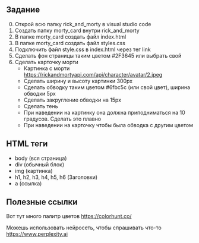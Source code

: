 ## Задание

0. Открой всю папку rick_and_morty в visual studio code
1. Создать папку morty_card внутри rick_and_morty
2. В папке morty_card создать файл index.html
3. В папке morty_card создать файл styles.css
4. Подключить файл style.css в index.html через тег link
5. Сделать фон страницы таким цветом #2F3645 или выбрать свой
6. Сделать карточку морти
    - Картинка с морти https://rickandmortyapi.com/api/character/avatar/2.jpeg
    - Сделать ширину и высоту картинки 300px
    - Сделать обводку таким цветом #6fbc5c (или свой цвет), ширина обводки 5px
    - Сделать закругление обводки на 15px
    - Сделать тень
    * При наведении на картинку она должна приподниматься на 10 градусов. Сделать это плавно
    * При наведении на карточку чтобы была обводка с другим цветом

## HTML теги

- body (вся страница)
- div (обычный блок)
- img (картинка)
- h1, h2, h3, h4, h5, h6 (Заголовки)
- a (ссылка)

## Полезные ссылки

Вот тут много палитр цветов
https://colorhunt.co/

Можешь использовать нейросеть, чтобы спрашивать что-то
https://www.perplexity.ai